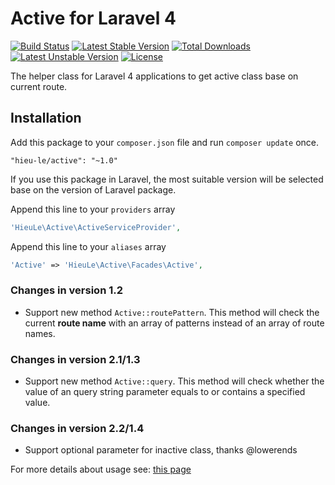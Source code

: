 Active for Laravel 4
======
[![Build Status](https://travis-ci.org/letrunghieu/active.png?branch=master)](https://travis-ci.org/letrunghieu/active)
[![Latest Stable Version](https://poser.pugx.org/hieu-le/active/v/stable.svg)](https://packagist.org/packages/hieu-le/active) [![Total Downloads](https://poser.pugx.org/hieu-le/active/downloads.svg)](https://packagist.org/packages/hieu-le/active) [![Latest Unstable Version](https://poser.pugx.org/hieu-le/active/v/unstable.svg)](https://packagist.org/packages/hieu-le/active) [![License](https://poser.pugx.org/hieu-le/active/license.svg)](https://packagist.org/packages/hieu-le/active)

The helper class for Laravel 4 applications to get active class base on current route.
## Installation

Add this package to your `composer.json` file and run `composer update` once.

```
"hieu-le/active": "~1.0"
```

If you use this package in Laravel, the most suitable version will be selected base on the version of Laravel package.

Append this line to your `providers` array

```php
'HieuLe\Active\ActiveServiceProvider',
```

Append this line to your `aliases` array

```php
'Active' => 'HieuLe\Active\Facades\Active',
```

### Changes in version 1.2

* Support new method `Active::routePattern`. This method will check the current **route name** with an array of patterns instead of an array of route names.

### Changes in version 2.1/1.3

* Support new method `Active::query`. This method will check whether the value of an query string parameter equals to or contains a specified value.

### Changes in version 2.2/1.4

* Support optional parameter for inactive class, thanks @lowerends

For more details about usage see: [this page](http://www.hieule.info/products/active-class-helper-laravel-4/)
